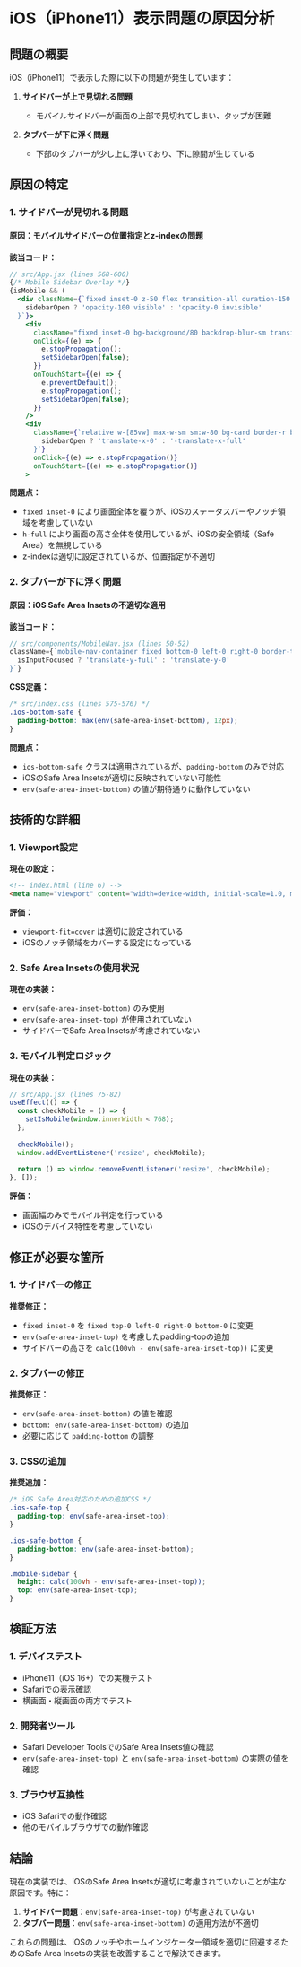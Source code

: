 # iOS（iPhone11）表示問題の原因分析

## 問題の概要

iOS（iPhone11）で表示した際に以下の問題が発生しています：

1. **サイドバーが上で見切れる問題**
   - モバイルサイドバーが画面の上部で見切れてしまい、タップが困難
   
2. **タブバーが下に浮く問題**
   - 下部のタブバーが少し上に浮いており、下に隙間が生じている

## 原因の特定

### 1. サイドバーが見切れる問題

#### 原因：モバイルサイドバーの位置指定とz-indexの問題

**該当コード：**
```jsx
// src/App.jsx (lines 568-600)
{/* Mobile Sidebar Overlay */}
{isMobile && (
  <div className={`fixed inset-0 z-50 flex transition-all duration-150 ease-out ${
    sidebarOpen ? 'opacity-100 visible' : 'opacity-0 invisible'
  }`}>
    <div 
      className="fixed inset-0 bg-background/80 backdrop-blur-sm transition-opacity duration-150 ease-out"
      onClick={(e) => {
        e.stopPropagation();
        setSidebarOpen(false);
      }}
      onTouchStart={(e) => {
        e.preventDefault();
        e.stopPropagation();
        setSidebarOpen(false);
      }}
    />
    <div 
      className={`relative w-[85vw] max-w-sm sm:w-80 bg-card border-r border-border h-full transform transition-transform duration-150 ease-out ${
        sidebarOpen ? 'translate-x-0' : '-translate-x-full'
      }`}
      onClick={(e) => e.stopPropagation()}
      onTouchStart={(e) => e.stopPropagation()}
    >
```

**問題点：**
- `fixed inset-0` により画面全体を覆うが、iOSのステータスバーやノッチ領域を考慮していない
- `h-full` により画面の高さ全体を使用しているが、iOSの安全領域（Safe Area）を無視している
- z-indexは適切に設定されているが、位置指定が不適切

### 2. タブバーが下に浮く問題

#### 原因：iOS Safe Area Insetsの不適切な適用

**該当コード：**
```jsx
// src/components/MobileNav.jsx (lines 50-52)
className={`mobile-nav-container fixed bottom-0 left-0 right-0 border-t border-gray-200 dark:border-gray-700 z-50 ios-bottom-safe transform transition-transform duration-300 ease-in-out shadow-lg ${
  isInputFocused ? 'translate-y-full' : 'translate-y-0'
}`}
```

**CSS定義：**
```css
/* src/index.css (lines 575-576) */
.ios-bottom-safe {
  padding-bottom: max(env(safe-area-inset-bottom), 12px);
}
```

**問題点：**
- `ios-bottom-safe` クラスは適用されているが、`padding-bottom` のみで対応
- iOSのSafe Area Insetsが適切に反映されていない可能性
- `env(safe-area-inset-bottom)` の値が期待通りに動作していない

## 技術的な詳細

### 1. Viewport設定

**現在の設定：**
```html
<!-- index.html (line 6) -->
<meta name="viewport" content="width=device-width, initial-scale=1.0, maximum-scale=1.0, user-scalable=no, viewport-fit=cover" />
```

**評価：**
- `viewport-fit=cover` は適切に設定されている
- iOSのノッチ領域をカバーする設定になっている

### 2. Safe Area Insetsの使用状況

**現在の実装：**
- `env(safe-area-inset-bottom)` のみ使用
- `env(safe-area-inset-top)` が使用されていない
- サイドバーでSafe Area Insetsが考慮されていない

### 3. モバイル判定ロジック

**現在の実装：**
```jsx
// src/App.jsx (lines 75-82)
useEffect(() => {
  const checkMobile = () => {
    setIsMobile(window.innerWidth < 768);
  };
  
  checkMobile();
  window.addEventListener('resize', checkMobile);
  
  return () => window.removeEventListener('resize', checkMobile);
}, []);
```

**評価：**
- 画面幅のみでモバイル判定を行っている
- iOSのデバイス特性を考慮していない

## 修正が必要な箇所

### 1. サイドバーの修正

**推奨修正：**
- `fixed inset-0` を `fixed top-0 left-0 right-0 bottom-0` に変更
- `env(safe-area-inset-top)` を考慮したpadding-topの追加
- サイドバーの高さを `calc(100vh - env(safe-area-inset-top))` に変更

### 2. タブバーの修正

**推奨修正：**
- `env(safe-area-inset-bottom)` の値を確認
- `bottom: env(safe-area-inset-bottom)` の追加
- 必要に応じて `padding-bottom` の調整

### 3. CSSの追加

**推奨追加：**
```css
/* iOS Safe Area対応のための追加CSS */
.ios-safe-top {
  padding-top: env(safe-area-inset-top);
}

.ios-safe-bottom {
  padding-bottom: env(safe-area-inset-bottom);
}

.mobile-sidebar {
  height: calc(100vh - env(safe-area-inset-top));
  top: env(safe-area-inset-top);
}
```

## 検証方法

### 1. デバイステスト
- iPhone11（iOS 16+）での実機テスト
- Safariでの表示確認
- 横画面・縦画面の両方でテスト

### 2. 開発者ツール
- Safari Developer ToolsでのSafe Area Insets値の確認
- `env(safe-area-inset-top)` と `env(safe-area-inset-bottom)` の実際の値を確認

### 3. ブラウザ互換性
- iOS Safariでの動作確認
- 他のモバイルブラウザでの動作確認

## 結論

現在の実装では、iOSのSafe Area Insetsが適切に考慮されていないことが主な原因です。特に：

1. **サイドバー問題**：`env(safe-area-inset-top)` が考慮されていない
2. **タブバー問題**：`env(safe-area-inset-bottom)` の適用方法が不適切

これらの問題は、iOSのノッチやホームインジケーター領域を適切に回避するためのSafe Area Insetsの実装を改善することで解決できます。
